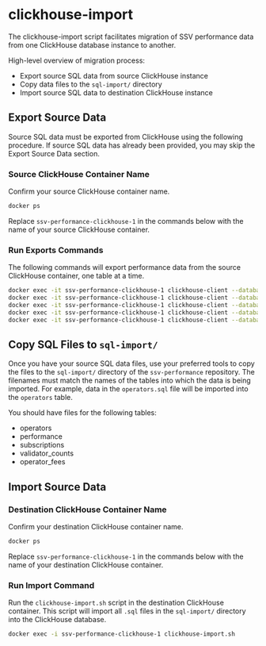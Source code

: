 # clickhouse-import

The clickhouse-import script facilitates migration of SSV performance data from one ClickHouse database instance to another.

High-level overview of migration process:

- Export source SQL data from source ClickHouse instance
- Copy data files to the `sql-import/` directory
- Import source SQL data to destination ClickHouse instance

## Export Source Data

Source SQL data must be exported from ClickHouse using the following procedure. If source SQL data has already been provided, you may skip the Export Source Data section.

### Source ClickHouse Container Name

Confirm your source ClickHouse container name.

```bash
docker ps
```

Replace `ssv-performance-clickhouse-1` in the commands below with the name of your source ClickHouse container.

### Run Exports Commands

The following commands will export performance data from the source ClickHouse container, one table at a time.

```bash
docker exec -it ssv-performance-clickhouse-1 clickhouse-client --database=default --query="SELECT * FROM operators FORMAT SQLInsert" >  operators.sql
docker exec -it ssv-performance-clickhouse-1 clickhouse-client --database=default --query="SELECT * FROM performance FORMAT SQLInsert" > performance.sql
docker exec -it ssv-performance-clickhouse-1 clickhouse-client --database=default --query="SELECT * FROM performance FORMAT SQLInsert" > subscriptions.sql
docker exec -it ssv-performance-clickhouse-1 clickhouse-client --database=default --query="SELECT * FROM validator_counts FORMAT SQLInsert" > validator_counts.sql
docker exec -it ssv-performance-clickhouse-1 clickhouse-client --database=default --query="SELECT * FROM operator_fees FORMAT SQLInsert" > operator_fees.sql
```

## Copy SQL Files to `sql-import/`

Once you have your source SQL data files, use your preferred tools to copy the files to the `sql-import/` directory of the `ssv-performance` repository. The filenames must match the names of the tables into which the data is being imported. For example, data in the `operators.sql` file will be imported into the `operators` table.

You should have files for the following tables:
- operators
- performance
- subscriptions
- validator_counts
- operator_fees

## Import Source Data

### Destination ClickHouse Container Name

Confirm your destination ClickHouse container name.

```bash
docker ps
```

Replace `ssv-performance-clickhouse-1` in the commands below with the name of your destination ClickHouse container.

### Run Import Command

Run the `clickhouse-import.sh` script in the destination ClickHouse container. This script will import all `.sql` files in the `sql-import/` directory into the ClickHouse database.

```bash
docker exec -i ssv-performance-clickhouse-1 clickhouse-import.sh
```